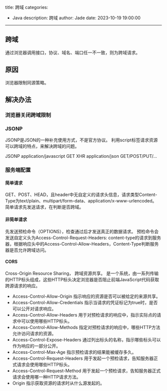 title: 跨域
categories:
  - Java
description: 跨域
author: Jade
date: 2023-10-19 19:00:00
---

## 跨域
通过浏览器调用接口，协议、域名、端口任一不一致，则为跨域请求。

## 原因
浏览器限制同源策略。

## 解决办法
### 浏览器关闭跨域限制

### JSONP
JSONP是JSON的一种补充使用方式，不是官方协议。
利用script标签请求资源可以跨域的特点，来解决跨域的问题。

JSONP   application/javascript  GET
XHR     application/json        GET/POST/PUT/...

### 服务端配置

#### 简单请求
GET、POST、HEAD，且header中无自定义的请求头信息，请求类型Content-Type为text/plain、multipart/form-data、application/x-www-urlencoded。
简单请求先发送请求，在判断是否跨域。

#### 非简单请求
先发送预检命令（OPTIONS），检查通过后才发送真正的数据请求。
预检命令会发送自定义头为Access-Control-Request-Headers: content-type的请求到服务器，根据响应头中的Access-Control-Allow-Headers，Content-Type判断服务器是否允许跨域访问。

#### CORS
Cross-Origin Resource Sharing， 跨域资源共享。
是一个系统，由一系列传输的HTTP标头组成，这些HTTP标头决定浏览器是否阻止前端JavaScript代码获取跨源请求的响应。

- Access-Control-Allow-Origin 指示响应的资源是否可以被给定的来源共享。
- Access-Control-Allow-Credentials 指示当请求的凭证标记为true时，是否可以公开对请求响应。
- Access-Control-Allow-Headers 用于对预检请求的响应中，指示实际点的请求中可以使用哪些HTTP标头。
- Access-Control-Allow-Methods 指定对预检请求的响应中，哪些HTTP方法允许访问请求的资源。
- Access-Control-Expose-Headers 通过列出标头的名称，指示哪些标头可以作为响应的一部分公开。
- Access-Control-Max-Age 指示预检请求的结果能被缓存多久。
- Access-Control-Request-Headers 用于发起一个预检请求，告知服务器正式请求会使用哪些HTTP标头。
- Access-Control-Request-Method 用于发起一个预检请求，告知服务器正式请求会使用哪一种HTTP请求方法。
- Origin 指示获取资源的请求时从什么源发起的。


